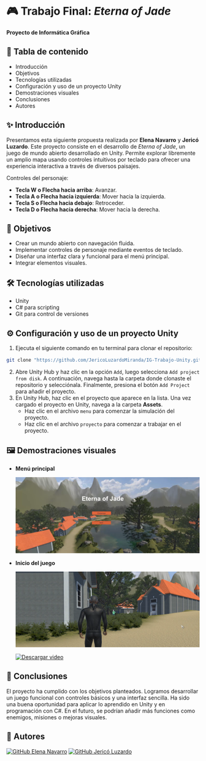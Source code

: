 # 🎮 Trabajo Final: *Eterna of Jade*
**Proyecto de Informática Gráfica**

## 📑 Tabla de contenido
- Introducción
- Objetivos
- Tecnologías utilizadas
- Configuración y uso de un proyecto Unity
- Demostraciones visuales
- Conclusiones
- Autores

## ✨ Introducción
Presentamos esta siguiente propuesta realizada por **Elena Navarro** y **Jericó Luzardo**. 
Este proyecto consiste en el desarrollo de *Eterna of Jade*, un juego de mundo abierto desarrollado en Unity. Permite explorar libremente un amplio mapa usando controles intuitivos por teclado para ofrecer una experiencia interactiva a través de diversos paisajes.

Controles del personaje:

- **Tecla W o Flecha hacia arriba**: Avanzar.
- **Tecla A o Flecha hacia izquierda**: Mover hacia la izquierda.
- **Tecla S o Flecha hacia debajo**: Retroceder.
- **Tecla D o Flecha hacia derecha**: Mover hacia la derecha.

## 🎯 Objetivos
- Crear un mundo abierto con navegación fluida.
- Implementar controles de personaje mediante eventos de teclado.
- Diseñar una interfaz clara y funcional para el menú principal.
- Integrar elementos visuales.

## 🛠 Tecnologías utilizadas
- Unity
- C# para scripting
- Git para control de versiones
  
## ⚙️ Configuración y uso de un proyecto Unity
1. Ejecuta el siguiente comando en tu terminal para clonar el repositorio:

  ```bash
  git clone "https://github.com/JericoLuzardoMiranda/IG-Trabajo-Unity.git"
   ```
2. Abre Unity Hub y haz clic en la opción `Add`, luego selecciona `Add project from disk`. A continuación, navega hasta la carpeta donde clonaste el repositorio y selecciónala. Finalmente, presiona el botón `Add Project` para añadir el proyecto.
3. En Unity Hub, haz clic en el proyecto que aparece en la lista. Una vez cargado el proyecto en Unity, navega a la carpeta **Assets**.
   - Haz clic en el archivo `menu` para comenzar la simulación del proyecto.
   - Haz clic en el archivo `proyecto` para comenzar a trabajar en el proyecto.

## 🖼 Demostraciones visuales
- **Menú principal**
  
  ![Menú principal](https://github.com/JericoLuzardoMiranda/IG-Trabajo-Unity/blob/7ca63d4bbe20776b0df87a21a459991d85c18b94/capturas/menu_principal.png)

- **Inicio del juego**
  
  ![Inicio del juego](https://github.com/JericoLuzardoMiranda/IG-Trabajo-Unity/blob/7ca63d4bbe20776b0df87a21a459991d85c18b94/capturas/inicio_del_juego.png)

  [![Descargar video](https://img.shields.io/badge/📥%20Descargar%20video-MP4-blue?style=for-the-badge)](https://github.com/JericoLuzardoMiranda/IG-Trabajo-Unity/blob/7ca63d4bbe20776b0df87a21a459991d85c18b94/capturas/V%C3%ADdeo-TrabajoFinal-IG-Jeric%C3%B3Luzardo-ElenaNavarro.mp4)

## 📌 Conclusiones
El proyecto ha cumplido con los objetivos planteados. Logramos desarrollar un juego funcional con controles básicos y una interfaz sencilla. Ha sido una buena oportunidad para aplicar lo aprendido en Unity y en programación con C#. En el futuro, se podrían añadir más funciones como enemigos, misiones o mejoras visuales.

## 👥 Autores
[![GitHub Elena Navarro](https://img.shields.io/badge/GitHub-Elena%20Navarro-red?style=flat-square&logo=github)](https://github.com/ElenaaNavarroo)
[![GitHub Jericó Luzardo](https://img.shields.io/badge/GitHub-Jericó%20Luzardo-blue?style=flat-square&logo=github)](https://github.com/JericoLuzardoMiranda)
